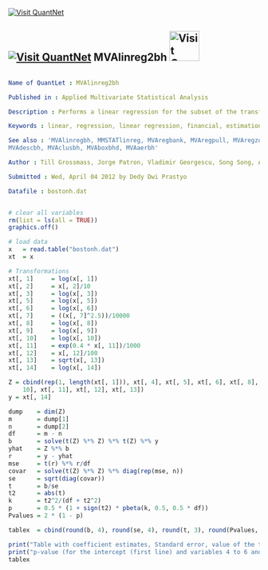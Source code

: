 
[<img src="https://github.com/QuantLet/Styleguide-and-Validation-procedure/blob/master/pictures/banner.png" alt="Visit QuantNet">](http://quantlet.de/index.php?p=info)

## [<img src="https://github.com/QuantLet/Styleguide-and-Validation-procedure/blob/master/pictures/qloqo.png" alt="Visit QuantNet">](http://quantlet.de/) **MVAlinreg2bh** [<img src="https://github.com/QuantLet/Styleguide-and-Validation-procedure/blob/master/pictures/QN2.png" width="60" alt="Visit QuantNet 2.0">](http://quantlet.de/d3/ia)

```yaml

Name of QuantLet : MVAlinreg2bh

Published in : Applied Multivariate Statistical Analysis

Description : Performs a linear regression for the subset of the transformed Boston housing data.

Keywords : linear, regression, linear regression, financial, estimation

See also : 'MVAlinregbh, MMSTATlinreg, MVAregbank, MVAregpull, MVAregzoom, MVAsimcibh, MVAdiscbh,
MVAdescbh, MVAclusbh, MVAboxbhd, MVAaerbh'

Author : Till Grossmass, Jorge Patron, Vladimir Georgescu, Song Song, Awdesch Melzer

Submitted : Wed, April 04 2012 by Dedy Dwi Prastyo

Datafile : bostonh.dat

```


```r

# clear all variables
rm(list = ls(all = TRUE))
graphics.off()

# load data
x   = read.table("bostonh.dat")
xt  = x

# Transformations
xt[, 1]     = log(x[, 1])
xt[, 2]     = x[, 2]/10
xt[, 3]     = log(x[, 3])
xt[, 5]     = log(x[, 5])
xt[, 6]     = log(x[, 6])
xt[, 7]     = ((x[, 7]^2.5))/10000
xt[, 8]     = log(x[, 8])
xt[, 9]     = log(x[, 9])
xt[, 10]    = log(x[, 10])
xt[, 11]    = exp(0.4 * x[, 11])/1000
xt[, 12]    = x[, 12]/100
xt[, 13]    = sqrt(x[, 13])
xt[, 14]    = log(x[, 14])

Z = cbind(rep(1, length(xt[, 1])), xt[, 4], xt[, 5], xt[, 6], xt[, 8], xt[, 9], xt[, 
    10], xt[, 11], xt[, 12], xt[, 13])
y = xt[, 14]

dump    = dim(Z)
m       = dump[1]
n       = dump[2]
df      = m - n
b       = solve(t(Z) %*% Z) %*% t(Z) %*% y
yhat    = Z %*% b
r       = y - yhat
mse     = t(r) %*% r/df
covar   = solve(t(Z) %*% Z) %*% diag(rep(mse, n))
se      = sqrt(diag(covar))
t       = b/se
t2      = abs(t)
k       = t2^2/(df + t2^2)
p       = 0.5 * (1 + sign(t2) * pbeta(k, 0.5, 0.5 * df))
Pvalues = 2 * (1 - p)

tablex  = cbind(round(b, 4), round(se, 4), round(t, 3), round(Pvalues, 4))

print("Table with coefficient estimates, Standard error, value of the t-statistic and ")
print("p-value (for the intercept (first line) and variables 4 to 6 and 8 to 13 (lines 2 to 10))")
tablex 

```
